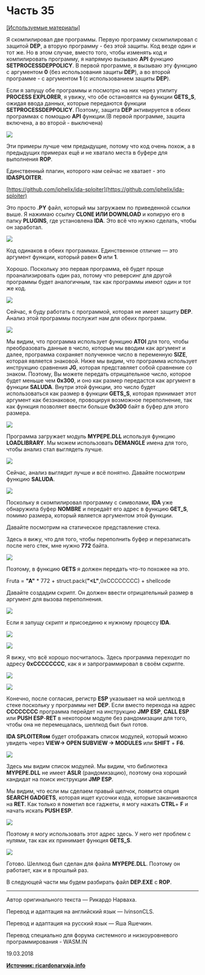 # Часть 35

[\[Используемые материалы\]](.gitbook/assets/files/35.zip)

Я скомпилировал две программы. Первую программу скомпилировал с защитой **DEP**, а вторую программу - без этой защиты. Код везде один и тот же. Но в этом случае, вместо того, чтобы изменять код и компилировать программу, я напрямую вызываю **API** функцию **SETPROCESSDEPPOLICY**. В первой программе, я вызываю эту функцию с аргументом **0** \(без использования защиты **DEP**\), а во второй программе - с аргументом **1** \(с использованием защиты **DEP**\).

Если я запущу обе программы и посмотрю на них через утилиту **PROCESS EXPLORER**, я увижу, что обе остановятся на функции **GETS\_S**, ожидая ввода данных, которые передаются функции **SETPROCESSDEPPOLICY**. Поэтому, защита **DEP** активируется в обеих программах с помощью **API** функции.\(В первой программе, защита включена, а во второй - выключена\)

![](.gitbook/assets/35/01.png)

Эти примеры лучше чем предыдущие, потому что код очень похож, а в предыдущих примерах ещё и не хватало места в буфере для выполнения **ROP**.

Единственный плагин, которого нам сейчас не хватает - это **IDASPLOITER**.

[https://github.com/iphelix/ida-sploiter](https://github.com/iphelix/ida-sploiter)

Это просто **.PY** файл, который мы загружаем по приведенной ссылки выше. Я нажимаю ссылку **CLONE ИЛИ DOWNLOAD** и копирую его в папку **PLUGINS**, где установлена **IDA**. Это всё что нужно сделать, чтобы он заработал.

![](.gitbook/assets/35/02.png)

Код одинаков в обеих программах. Единственное отличие — это аргумент функции, который равен **0** или **1**.

Хорошо. Поскольку это первая программа, её будет проще проанализировать один раз, потому что реверсинг для другой программы будет аналогичным, так как программы имеют один и тот же код.

![](.gitbook/assets/35/03.png)

Сейчас, я буду работать с программой, которая не имеет защиту **DEP**. Анализ этой программы послужит нам для обеих программ.

![](.gitbook/assets/35/04.png)

Мы видим, что программа использует функцию **ATOI** для того, чтобы преобразовать данные в число, которые мы вводим как аргумент и далее, программа сохраняет полученное число в переменную **SIZE**, которая является знаковой. Ниже мы видим, что программа использует инструкцию сравнения **JG**, которая представляет собой сравнение со знаком. Поэтому, Вы можете передать отрицательное число, которое будет меньше чем **0x300**, и оно как размер передастся как аргумент в функции **SALUDA**. Внутри этой функции, это число будет использоваться как размер в функции **GETS\_S**, которая принимает этот аргумент как беззнаковое, провоцируя возможное переполнение, так как функция позволяет ввести больше **0x300** байт в буфер для этого размера.

![](.gitbook/assets/35/05.png)

Программа загружает модуль **MYPEPE.DLL** используя функцию **LOADLIBRARY**. Мы можем использовать **DEMANGLE** имена для того, чтобы анализ стал выглядеть лучше.

![](.gitbook/assets/35/06.png)

Сейчас, анализ выглядит лучше и всё понятно. Давайте посмотрим функцию **SALUDA**.

![](.gitbook/assets/35/07.png)

Поскольку я скомпилировал программу с символами, **IDA** уже обнаружила буфер **NOMBRE** и передаёт его адрес в функцию **GET\_S**, помимо размера, который является аргументом этой функции.

Давайте посмотрим на статическое представление стека.

Здесь я вижу, что для того, чтобы переполнить буфер и перезаписать после него стек, мне нужно **772** байта.

![](.gitbook/assets/35/08.png)

Поэтому, в функцию **GETS** я должен передать что-то похожее на это.

Fruta = **"A"** \* 772 + struct.pack\(**"<L"**,0xCCCCCCCC\) + shellcode

Давайте создадим скрипт. Он должен ввести отрицательный размер в аргумент для вызова переполнения.

![](.gitbook/assets/35/09.png)

Если я запущу скрипт и присоединю к нужному процессу **IDA**.

![](.gitbook/assets/35/10.png)

![](.gitbook/assets/35/11.png)

Я вижу, что всё хорошо посчиталось. Здесь программа переходит по адресу **0xCCCCCCCC**, как я и запрограммировал в своём скрипте.

![](.gitbook/assets/35/12.png)

![](.gitbook/assets/35/13.png)

Конечно, после согласия, регистр **ESP** указывает на мой шеллкод в стеке поскольку у программы нет **DEP**. Eсли вместо перехода на адрес **CCCCCCCC** программа перейдет на инструкцию **JMP ESP**, **CALL ESP** или **PUSH ESP**-**RET** в некотором модуле без рандомизации для того, чтобы она не перемещалась, шеллкод был был готов.

**IDA SPLOITERом** будет отображать список модулей, который можно увидеть через **VIEW→ OPEN SUBVIEW → MODULES** или **SHIFT** + **F6**.

![](.gitbook/assets/35/14.png)

Здесь мы видим список модулей. Мы видим, что библиотека **MYPEPE.DLL** не имеет **ASLR** \(рандомизацию\), поэтому она хороший кандидат на поиск инструкции **JMP ESP**.

Мы видим, что если мы сделаем правый щелчок, появится опция **SEARCH GADGETS**, которая ищет кусочки кода, которые заканчиваются на **RET**. Как только я пометил все гаджеты, я могу нажать **CTRL**+ **F** и начать искать **PUSH ESP**.

![](.gitbook/assets/35/15.png)

Поэтому я могу использовать этот адрес здесь. У него нет проблем с нулями, так как их принимает функция **GETS\_S**.

![](.gitbook/assets/35/16.png)

Готово. Шеллкод был сделан для файла **MYPEPE.DLL**. Поэтому он работает, как и в прошлый раз.

В следующей части мы будем разбирать файл **DEP.EXE** с **ROP**.

* * *

Автор оригинального текста — Рикардо Нарваха.

Перевод и адаптация на английский  язык — IvinsonCLS.

Перевод и адаптация на русский язык — Яша Яшечкин.

Перевод специально для форума системного и низкоуровневого программирования - WASM.IN

19.03.2018

[**Источник: ricardonarvaja.info**](http://ricardonarvaja.info/WEB/IDA%20DESDE%20CERO/CURSO%20DE%20IDA%20TUTES/35-INTRODUCCION%20AL%20REVERSING%20CON%20IDA%20PRO%20DESDE%20CERO.docx)
